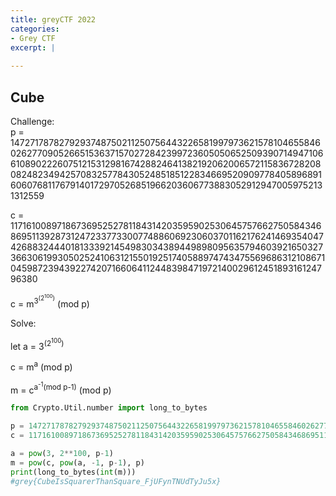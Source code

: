 ```yaml
---
title: greyCTF 2022
categories:
- Grey CTF
excerpt: |
  
---
```


## Cube

Challenge: <br>
p = 147271787827929374875021125075644322658199797362157810465584602627709052665153637157027284239972360505065250939071494710661089022260751215312981674288246413821920620065721158367282080824823494257083257784305248518512283466952090977840589689160607681176791401729705268519662036067738830529129470059752131312559

c = 117161008971867369525278118431420359590253064575766275058434686951139287312472337733007748860692306037011621762414693540474268832444018133392145498303438944989809563579460392165032736630619930502524106312155019251740588974743475569686312108671045987239439227420716606411244839847197214002961245189316124796380

c = m<sup>3<sup>(2<sup>100</sup>)</sup></sup> (mod p)

Solve:

let a = 3<sup>(2<sup>100</sup>)</sup> <br>

c = m<sup>a</sup> (mod p) <br>

m = c<sup>a<sup>-1</sup>(mod p-1)</sup> (mod p)

```python
from Crypto.Util.number import long_to_bytes

p = 147271787827929374875021125075644322658199797362157810465584602627709052665153637157027284239972360505065250939071494710661089022260751215312981674288246413821920620065721158367282080824823494257083257784305248518512283466952090977840589689160607681176791401729705268519662036067738830529129470059752131312559
c = 117161008971867369525278118431420359590253064575766275058434686951139287312472337733007748860692306037011621762414693540474268832444018133392145498303438944989809563579460392165032736630619930502524106312155019251740588974743475569686312108671045987239439227420716606411244839847197214002961245189316124796380

a = pow(3, 2**100, p-1)
m = pow(c, pow(a, -1, p-1), p)
print(long_to_bytes(int(m)))
#grey{CubeIsSquarerThanSquare_FjUFynTNUdTyJu5x}
```
